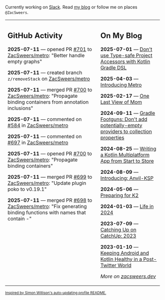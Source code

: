 Currently working on [Slack](https://slack.com/). Read [my blog](https://zacsweers.dev/) or follow me on places `@ZacSweers`.

<table><tr><td valign="top" width="60%">

## GitHub Activity
<!-- githubActivity starts -->
**2025-07-11** — opened PR [#701](https://github.com/ZacSweers/metro/pull/701) to [ZacSweers/metro](https://github.com/ZacSweers/metro): "Better handle empty graphs"

**2025-07-11** — created branch `z/removeStack` on [ZacSweers/metro](https://github.com/ZacSweers/metro)

**2025-07-11** — merged PR [#700](https://github.com/ZacSweers/metro/pull/700) to [ZacSweers/metro](https://github.com/ZacSweers/metro): "Propagate binding containers from annotation inclusions"

**2025-07-11** — commented on [#584](https://github.com/ZacSweers/metro/pull/584#issuecomment-3064407195) in [ZacSweers/metro](https://github.com/ZacSweers/metro)

**2025-07-11** — commented on [#697](https://github.com/ZacSweers/metro/issues/697#issuecomment-3063731795) in [ZacSweers/metro](https://github.com/ZacSweers/metro)

**2025-07-11** — opened PR [#700](https://github.com/ZacSweers/metro/pull/700) to [ZacSweers/metro](https://github.com/ZacSweers/metro): "Propagate binding containers"

**2025-07-11** — merged PR [#699](https://github.com/ZacSweers/metro/pull/699) to [ZacSweers/metro](https://github.com/ZacSweers/metro): "Update plugin poko to v0.19.1"

**2025-07-11** — merged PR [#698](https://github.com/ZacSweers/metro/pull/698) to [ZacSweers/metro](https://github.com/ZacSweers/metro): "Fix generating binding functions with names that contain -"
<!-- githubActivity ends -->
</td><td valign="top" width="40%">

## On My Blog
<!-- blog starts -->
**2025-07-01** — [Don't use Type-safe Project Accessors with Kotlin Gradle DSL](https://www.zacsweers.dev/dont-use-type-safe-project-accessors-with-kotlin-gradle-dsl/)

**2025-04-03** — [Introducing Metro](https://www.zacsweers.dev/introducing-metro/)

**2025-02-17** — [One Last View of Mom](https://www.zacsweers.dev/one-last-view-of-mom/)

**2024-09-11** — [Gradle Footguns: Don't add potentially-empty providers to collection properties](https://www.zacsweers.dev/gradle-footgun-adding-empty-providers-to-collection-properties/)

**2024-08-25** — [Writing a Kotlin Multiplatform App from Start to Store](https://www.zacsweers.dev/writing-a-kotlin-multiplatform-app-from-start-to-store/)

**2024-08-09** — [Introducing: Anvil-KSP](https://www.zacsweers.dev/introducing-anvil-ksp/)

**2024-05-06** — [Preparing for K2](https://www.zacsweers.dev/preparing-for-k2/)

**2024-01-03** — [Life in 2024](https://www.zacsweers.dev/life-in-2024/)

**2023-07-09** — [Catching Up on CatchUp: 2023](https://www.zacsweers.dev/catching-up-on-catchup-2023/)

**2023-01-10** — [Keeping Android and Kotlin Healthy in a Post-Twitter World](https://www.zacsweers.dev/keeping-android-healthy/)
<!-- blog ends -->
_More on [zacsweers.dev](https://zacsweers.dev/)_
</td></tr></table>

<sub><a href="https://simonwillison.net/2020/Jul/10/self-updating-profile-readme/">Inspired by Simon Willison's auto-updating profile README.</a></sub>
